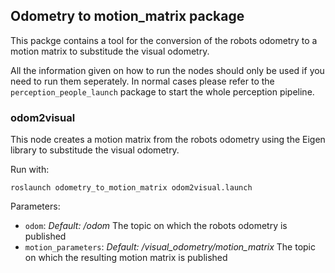 ## Odometry to motion_matrix package
This packge contains a tool for the conversion of the robots odometry to a motion matrix to substitude the visual odometry.

All the information given on how to run the nodes should only be used if you need to run them seperately. In normal cases please refer to the `perception_people_launch` package to start the whole perception pipeline.

### odom2visual
This node creates a motion matrix from the robots odometry using the Eigen library to substitude the visual odometry.

Run with:

`roslaunch odometry_to_motion_matrix odom2visual.launch`

Parameters:
* `odom`: _Default: /odom_ The topic on which the robots odometry is published
* `motion_parameters`: _Default: /visual_odometry/motion_matrix_ The topic on which the resulting motion matrix is published

